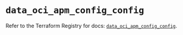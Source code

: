 # `data_oci_apm_config_config`

Refer to the Terraform Registry for docs: [`data_oci_apm_config_config`](https://registry.terraform.io/providers/oracle/oci/6.18.0/docs/data-sources/apm_config_config).
